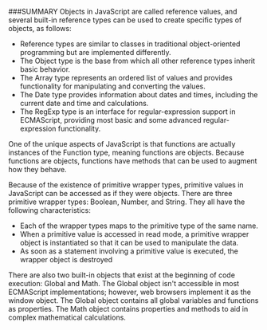 ###SUMMARY
Objects in JavaScript are called reference values, and several built-in reference types can be used to create specific types of objects, as follows:

- Reference types are similar to classes in traditional object-oriented programming but are implemented differently.
- The Object type is the base from which all other reference types inherit basic behavior.
- The Array type represents an ordered list of values and provides functionality for manipulating and converting the values.
- The Date type provides information about dates and times, including the current date and time and calculations.
- The RegExp type is an interface for regular-expression support in ECMAScript, providing most basic and some advanced regular-expression functionality.

One of the unique aspects of JavaScript is that functions are actually instances of the Function type, meaning functions are objects. Because functions are objects, functions have methods that can be used to augment how they behave.

Because of the existence of primitive wrapper types, primitive values in JavaScript can be accessed as if they were objects. There are three primitive wrapper types: Boolean, Number, and String. They all have the following characteristics:

- Each of the wrapper types maps to the primitive type of the same name.
- When a primitive value is accessed in read mode, a primitive wrapper object is instantiated so that it can be used to manipulate the data.
- As soon as a statement involving a primitive value is executed, the wrapper object is destroyed

There are also two built-in objects that exist at the beginning of code execution: Global and Math. The Global object isn't accessible in most ECMAScript implementations; however, web browsers implement it as the window object. The Global object contains all global variables and functions as properties. The Math object contains properties and methods to aid in complex mathematical calculations.
